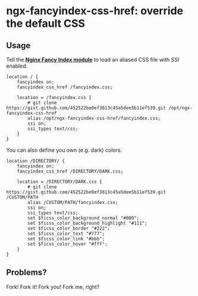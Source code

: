 <!-- Copyright (c) 2022 Ralf Grawunder -->

# ngx-fancyindex-css-href: override the default CSS

## Usage

Tell the [**Nginx Fancy Index module**](https://github.com/aperezdc/ngx-fancyindex) to load an aliased CSS file with
*SSI* enabled.

```nginx
location / {
    fancyindex on;
    fancyindex_css_href /fancyindex.css;

    location = /fancyindex.css {
        # git clone https://gist.github.com/452522be0ef3813c45a5dee5b11ef539.git /opt/ngx-fancyindex-css-href
        alias /opt/ngx-fancyindex-css-href/fancyindex.css;
        ssi on;
        ssi_types text/css;
    }
}
```

You can also define you own (e.g. dark) colors.

```nginx
location /DIRECTORY/ {
    fancyindex on;
    fancyindex_css_href /DIRECTORY/DARK.css;

    location = /DIRECTORY/DARK.css {
        # git clone https://gist.github.com/452522be0ef3813c45a5dee5b11ef539.git /CUSTOM/PATH
        alias /CUSTOM/PATH/fancyindex.css;
        ssi on;
        ssi_types text/css;
        set $ficss_color_background_normal "#000";
        set $ficss_color_background_highlight "#111";
        set $ficss_color_border "#222";
        set $ficss_color_text "#777";
        set $ficss_color_link "#bbb";
        set $ficss_color_hover "#fff";
    }
}
```

## Problems?

Fork! Fork it! Fork you! Fork me, right?

